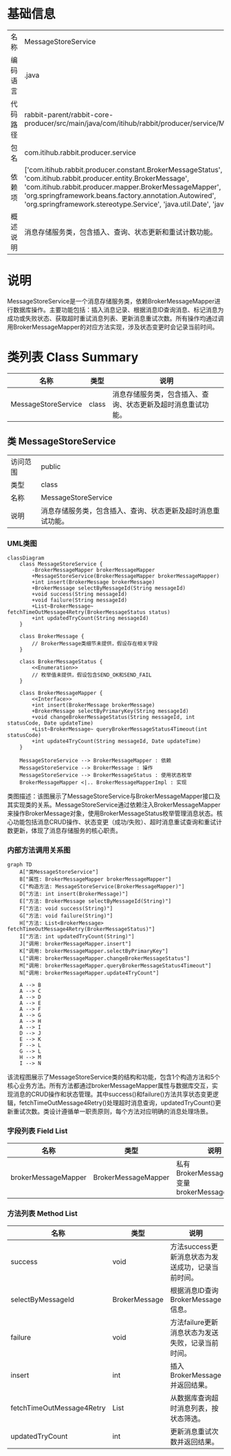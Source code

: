 # 基础信息

|      |      |
|------|------|
| 名称 | MessageStoreService |
| 编码语言 | .java |
| 代码路径 | rabbit-parent/rabbit-core-producer/src/main/java/com/itihub/rabbit/producer/service/MessageStoreService.java |
| 包名 | com.itihub.rabbit.producer.service |
| 依赖项 | ['com.itihub.rabbit.producer.constant.BrokerMessageStatus', 'com.itihub.rabbit.producer.entity.BrokerMessage', 'com.itihub.rabbit.producer.mapper.BrokerMessageMapper', 'org.springframework.beans.factory.annotation.Autowired', 'org.springframework.stereotype.Service', 'java.util.Date', 'java.util.List'] |
| 概述说明 | 消息存储服务类，包含插入、查询、状态更新和重试计数功能。 |

# 说明

MessageStoreService是一个消息存储服务类，依赖BrokerMessageMapper进行数据库操作。主要功能包括：插入消息记录、根据消息ID查询消息、标记消息为成功或失败状态、获取超时重试消息列表、更新消息重试次数。所有操作均通过调用BrokerMessageMapper的对应方法实现，涉及状态变更时会记录当前时间。

# 类列表 Class Summary

| 名称   | 类型  | 说明 |
|-------|------|-------------|
| MessageStoreService | class | 消息存储服务类，包含插入、查询、状态更新及超时消息重试功能。 |



## 类 MessageStoreService

|      |      |
|------|------|
| 访问范围 | public |
| 类型 | class |
| 名称 | MessageStoreService |
| 说明 | 消息存储服务类，包含插入、查询、状态更新及超时消息重试功能。 |


### UML类图

```mermaid
classDiagram
    class MessageStoreService {
        -BrokerMessageMapper brokerMessageMapper
        +MessageStoreService(BrokerMessageMapper brokerMessageMapper)
        +int insert(BrokerMessage brokerMessage)
        +BrokerMessage selectByMessageId(String messageId)
        +void success(String messageId)
        +void failure(String messageId)
        +List~BrokerMessage~ fetchTimeOutMessage4Retry(BrokerMessageStatus status)
        +int updatedTryCount(String messageId)
    }

    class BrokerMessage {
        // BrokerMessage类细节未提供，假设存在相关字段
    }

    class BrokerMessageStatus {
        <<Enumeration>>
        // 枚举值未提供，假设包含SEND_OK和SEND_FAIL
    }

    class BrokerMessageMapper {
        <<Interface>>
        +int insert(BrokerMessage brokerMessage)
        +BrokerMessage selectByPrimaryKey(String messageId)
        +void changeBrokerMessageStatus(String messageId, int statusCode, Date updateTime)
        +List~BrokerMessage~ queryBrokerMessageStatus4Timeout(int statusCode)
        +int update4TryCount(String messageId, Date updateTime)
    }

    MessageStoreService --> BrokerMessageMapper : 依赖
    MessageStoreService --> BrokerMessage : 操作
    MessageStoreService --> BrokerMessageStatus : 使用状态枚举
    BrokerMessageMapper <|.. BrokerMessageMapperImpl : 实现
```

类图描述：该图展示了MessageStoreService与BrokerMessageMapper接口及其实现类的关系。MessageStoreService通过依赖注入BrokerMessageMapper来操作BrokerMessage对象，使用BrokerMessageStatus枚举管理消息状态。核心功能包括消息CRUD操作、状态变更（成功/失败）、超时消息重试查询和重试计数更新，体现了消息存储服务的核心职责。


### 内部方法调用关系图

```mermaid
graph TD
    A["类MessageStoreService"]
    B["属性: BrokerMessageMapper brokerMessageMapper"]
    C["构造方法: MessageStoreService(BrokerMessageMapper)"]
    D["方法: int insert(BrokerMessage)"]
    E["方法: BrokerMessage selectByMessageId(String)"]
    F["方法: void success(String)"]
    G["方法: void failure(String)"]
    H["方法: List<BrokerMessage> fetchTimeOutMessage4Retry(BrokerMessageStatus)"]
    I["方法: int updatedTryCount(String)"]
    J["调用: brokerMessageMapper.insert"]
    K["调用: brokerMessageMapper.selectByPrimaryKey"]
    L["调用: brokerMessageMapper.changeBrokerMessageStatus"]
    M["调用: brokerMessageMapper.queryBrokerMessageStatus4Timeout"]
    N["调用: brokerMessageMapper.update4TryCount"]

    A --> B
    A --> C
    A --> D
    A --> E
    A --> F
    A --> G
    A --> H
    A --> I
    D --> J
    E --> K
    F --> L
    G --> L
    H --> M
    I --> N
```

该流程图展示了MessageStoreService类的结构和功能，包含1个构造方法和5个核心业务方法。所有方法都通过brokerMessageMapper属性与数据库交互，实现消息的CRUD操作和状态管理。其中success()和failure()方法共享状态变更逻辑，fetchTimeOutMessage4Retry()处理超时消息查询，updatedTryCount()更新重试次数。类设计遵循单一职责原则，每个方法对应明确的消息处理场景。

### 字段列表 Field List

| 名称  | 类型  | 说明 |
|-------|-------|------|
| brokerMessageMapper | BrokerMessageMapper | 私有BrokerMessageMapper变量brokerMessageMapper |

### 方法列表 Method List

| 名称  | 类型  | 说明 |
|-------|-------|------|
| success | void | 方法success更新消息状态为发送成功，记录当前时间。 |
| selectByMessageId | BrokerMessage | 根据消息ID查询BrokerMessage信息。 |
| failure | void | 方法failure更新消息状态为发送失败，记录当前时间。 |
| insert | int | 插入BrokerMessage并返回结果。 |
| fetchTimeOutMessage4Retry | List<BrokerMessage> | 从数据库查询超时消息列表，按状态筛选。 |
| updatedTryCount | int | 更新消息重试次数并返回结果。 |




